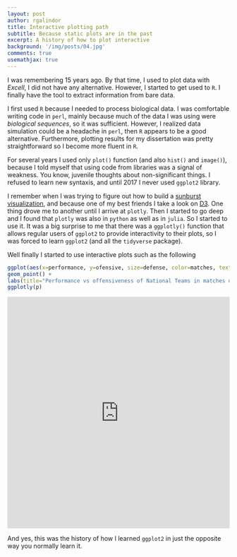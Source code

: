 ```yaml
---
layout: post
author: rgalindor
title: Interactive plotting path
subtitle: Because static plots are in the past
excerpt: A history of how to plot interactive
background: '/img/posts/04.jpg'
comments: true
usemathjax: true
---
```


I was remembering 15 years ago. By that time, I used to plot data with _Excell_, I did not have any alternative. However, I started to get used to `R`. I finally have the tool to extract information from bare data.

I first used `R` because I needed to process biological data. I was comfortable writing code in `perl`, mainly because much of the data I was using were _biological sequences_, so it was sufficient. However, I realized data simulation could be a headache in `perl`, then `R` appears to be a good alternative. Furthermore, plotting results for my dissertation was pretty straightforward so I become more fluent in `R`.

For several years I used only `plot()` function (and also `hist()` and `image()`), because I told myself that using code from libraries was a signal of weakness. You know, juvenile thoughts about non-significant things. I refused to learn new syntaxis, and until 2017 I never used `ggplot2` library. 

I remember when I was trying to figure out how to build a [sunburst visualization](https://datavizcatalogue.com/methods/sunburst_diagram.html), and because one of my best friends I take a look on [D3](https://d3js.org/). One thing drove me to another until I arrive at `plotly`. Then I started to go deep and I found that `plotly` was also in `python` as well as in `julia`. So I started to use it. It was a big surprise to me that there was a `ggplotly()` function that allows regular users of `ggplot2` to provide interactivity to their plots, so I was forced to learn `ggplot2` (and all the `tidyverse` package).

Well finally I started to use interactive plots such as the following

```R
ggplot(aes(x=performance, y=ofensive, size=defense, color=matches, text=team)) +
geom_point() +
labs(title="Performance vs offensiveness of National Teams in matches of FIFA World Cup") -> p
ggplotly(p) 
```

<iframe id="igraph" scrolling="no" style="border:none;" seamless="seamless" src="https://rgalindor.github.io/football-international/standalone/performance_vs_offensive_FIFAwc.html" height="525" width="100%"></iframe>

And yes, this was the history of how I learned `ggplot2` in just the opposite way you normally learn it.

